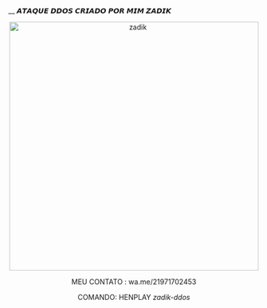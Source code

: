 __                                                            _𝘼𝙏𝘼𝙌𝙐𝙀 𝘿𝘿𝙊𝙎 𝘾𝙍𝙄𝘼𝘿𝙊 𝙋𝙊𝙍 𝙈𝙄𝙈 𝙕𝘼𝘿𝙄𝙆_                                 

<div align="center">
<img src="https://c.tenor.com/FXY1YQuHndcAAAAM/anime-saber-lily.gif" alt="zadik" height="500" width="500" />
  
MEU CONTATO : wa.me/21971702453

COMANDO: HENPLAY *zadik-ddos*
